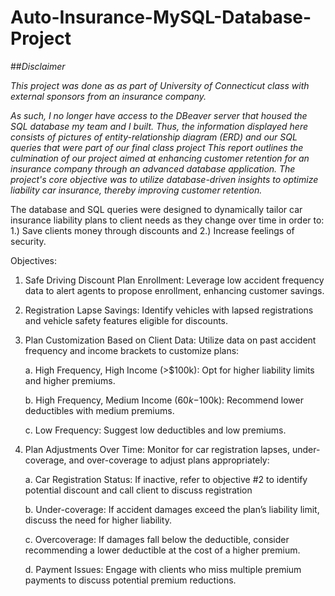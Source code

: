 # Auto-Insurance-MySQL-Database-Project

##_Disclaimer_

_This project was done as as part of University of Connecticut class with external sponsors from an insurance company._

_As such, I no longer have access to the DBeaver server that housed the SQL database my team and I built.
Thus, the information displayed here consists of pictures of entity-relationship diagram (ERD) and our SQL queries that were part of our final class project
This report outlines the culmination of our project aimed at enhancing customer retention for an insurance company through an advanced database application. The project's core objective was to utilize database-driven insights to optimize liability car insurance, thereby improving customer retention._

The database and SQL queries were designed to dynamically tailor car insurance liability plans to client needs as they change over time in order to:
1.)	Save clients money through discounts and
2.)	Increase feelings of security.

Objectives:
1.	Safe Driving Discount Plan Enrollment: Leverage low accident frequency data to alert agents to propose enrollment, enhancing customer savings.
2.	Registration Lapse Savings: Identify vehicles with lapsed registrations and vehicle safety features eligible for discounts.
3.	Plan Customization Based on Client Data: Utilize data on past accident frequency and income brackets to customize plans:

      a.	High Frequency, High Income (>$100k): Opt for higher liability limits and higher premiums.
  
      b.	High Frequency, Medium Income ($60k-$100k): Recommend lower deductibles with medium premiums.
  
      c.	Low Frequency: Suggest low deductibles and low premiums.
  
5.	Plan Adjustments Over Time: Monitor for car registration lapses, under-coverage, and over-coverage to adjust plans appropriately:
  
      a.	Car Registration Status: If inactive, refer to objective #2 to identify potential discount and call client to discuss registration
  
      b.	Under-coverage: If accident damages exceed the plan’s liability limit, discuss the need for higher liability.
  
      c.	Overcoverage: If damages fall below the deductible, consider recommending a lower deductible at the cost of a higher premium.
  
      d.	Payment Issues: Engage with clients who miss multiple premium payments to discuss potential premium reductions.

